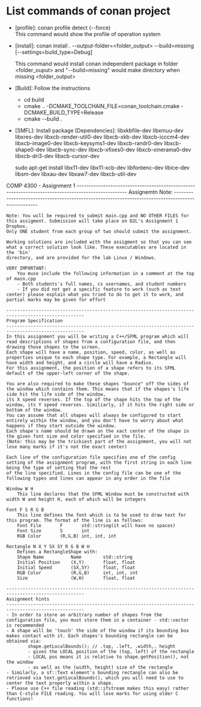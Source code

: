 # List commands of conan project
* [profile]: conan profile detect (--force) <br>
    This command would show the profile of operation system

* [install]: conan install . --output-folder=<folder_output> --build=missing [--settings=build_type=Debug]<br> 
    <!-- To build project with cmake and setting build-type to debug  -->
    This command would install conan independent package in folder <folder_ouput> and "--build=missing" would make directory when missing <folder_output>

* [Build]: Follow the instructions <br>
    - cd build <br> 
    - cmake .. -DCMAKE_TOOLCHAIN_FILE=conan_toolchain.cmake -DCMAKE_BUILD_TYPE=Release <br>
    - cmake --build .

* [SMFL]: Install package
    [Dependencies]: libxkbfile-dev libxmuu-dev libxres-dev libxcb-render-util0-dev libxcb-xkb-dev libxcb-icccm4-dev libxcb-image0-dev libxcb-keysyms1-dev libxcb-randr0-dev libxcb-shape0-dev libxcb-sync-dev libxcb-xfixes0-dev libxcb-xinerama0-dev libxcb-dri3-dev libxcb-cursor-dev
    
    sudo apt-get install libx11-dev libx11-xcb-dev libfontenc-dev libice-dev libsm-dev libxau-dev libxaw7-dev libxcb-util-dev

[Assignment]:
    ---------------------------------------------------------------------------------------------------
    COMP 4300 - Assignment 1
    ---------------------------------------------------------------------------------------------------
    Assignemtn Note:
    ---------------------------------------------------------------------------------------------------

    Note: You will be required to submit main.cpp and NO OTHER FILES for this assigment. Submission will take place on D2L's Assignment 1 Dropbox.
    Only ONE student from each group of two should submit the assignment.

    Working solutions are included with the assigment so that you can see what a correct solution look like. These executables are located in the 'bin'
    directory, and are provided for the lab Linux / Windows.

    VERY IMPORTANT:
        You muse include the following information in a comment at the top of main.cpp
        - Both students's full names, cs usernames, and student numbers
        - If you did not get a specific feature to work (such as text center) please explain what you tried to do to get it to work, and partial marks may be given for effort

    ---------------------------------------------------------------------------------------------------
    Program Specification
    ---------------------------------------------------------------------------------------------------
    In this assignment you will be writing a C++/SFML program which will read descriptions of shapes from a configuration file, and then drawing those shapes to the screen.
    Each shape will have a name, position, speed, color, as well as properties unique to each shape type. For example, a Rectangle will have width and height, and a circle will have a Radius.
    For this assignment, the position of a shape refers to its SFML default of the upper-left corner of the shape.

    You are also required to make these shapes "bounce" off the sides of the window which contains them. This means that if the shapes's life side hit the life side of the window,
    its X speed reverses. If the top of the shape hits the top of the window, its Y speed reverses. Similiarly, if it hits the right side or bottom of the window.
    You can assume that all shapes will always be configured to start entirely within the window, and you don't have to worry about what happens if they start outside the window.
    Each shape's name should be drawn on the xact center of the shape in the given font size and color specified in the file.
    (Note: this may be the trickiest part of the assignment, you will not lose many marks if it's not the exact center)

    Each line of the configuration file specifies one of the config setting of the assignment program, with the first string in each line being the type of setting that the rest 
    of the line specified. Lines in the config file can be one of the following types and lines can appear in any order in the file

    Window W H
        This line declares that the SFML Window must be constructed with width W and height H, each of which will be integers

    Font F S R G B
        This line defines the font which is to be used to draw text for this program. The format of the line is as follows:
        Font File       F       std::string(it will have no spaces)
        Font Size       S       int
        RGB Color       (R,G,B) int, int, int

    Rectangle N X Y SX SY R G B W H
        Defines a RectangleShape with:
        Shape Name          Name        std::string
        Initial Position    (X,Y)       float, float
        Initial Speed       (SX,SY)     float, float
        RGB Color           (R,G,B)     int, int, int
        Size                (W,H)       float, float

    ---------------------------------------------------------------------------------------------------
    Assignment hints
    ---------------------------------------------------------------------------------------------------
    - In order to store an arbitrary number of shapes from the configuration file, you must store them in a container - std::vector is recommended
    - A shape will be 'touch' the side of the window if its bounding box makes contact with it. Each shapes's bounding rectangle can be obtained via:
            shape.getLocalBounds(); // .top, .left, .width,. height
            - gives the LOCAL position of the (top, left) of the rectangle
            - LOCAL pos means it is relative to shape.getPosition(), not the window
            - as well as the (width, height) size of the rectangle
    - Similarly, a sf::Text element's bounding rectangle can also be retrieved via text.getLocalBounds(), which you will need to use to center the text properly within a shape.
    - Please use C++ file reading (std::ifstream makes this easy) rather than C-style FILE reading. You will lose marks for using older C functions!